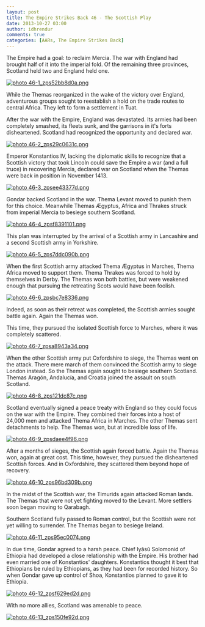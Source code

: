 ```yaml
---
layout: post
title: The Empire Strikes Back 46 - The Scottish Play
date: 2013-10-27 03:00
author: idhrendur
comments: true
categories: [AARs, The Empire Strikes Back]
---
```

The Empire had a goal: to reclaim Mercia. The war with England had brought half of it into the imperial fold. Of the remaining three provinces, Scotland held two and England held one.

<a href="http://s1327.photobucket.com/user/idhrendur/media/The%20Empire%20Strikes%20Back/46-1_zps52bb8d0a.png.html" target="_blank"><img src="http://i1327.photobucket.com/albums/u670/idhrendur/The%20Empire%20Strikes%20Back/46-1_zps52bb8d0a.png" border="0" alt=" photo 46-1_zps52bb8d0a.png"/></a>

While the Themas reorganized in the wake of the victory over England, adventurous groups sought to reestablish a hold on the trade routes to central Africa. They left to form a settlement in Tuat.

After the war with the Empire, England was devastated. Its armies had been completely smashed, its fleets sunk, and the garrisons in it's forts disheartened. Scotland had recognized the opportunity and declared war.

<a href="http://s1327.photobucket.com/user/idhrendur/media/The%20Empire%20Strikes%20Back/46-2_zps29c0631c.png.html" target="_blank"><img src="http://i1327.photobucket.com/albums/u670/idhrendur/The%20Empire%20Strikes%20Back/46-2_zps29c0631c.png" border="0" alt=" photo 46-2_zps29c0631c.png"/></a>

Emperor Konstantios IV, lacking the diplomatic skills to recognize that a Scottish victory that took Lincoln could save the Empire a war (and a full truce) in recovering Mercia, declared war on Scotland when the Themas were back in position in November 1413.

<a href="http://s1327.photobucket.com/user/idhrendur/media/The%20Empire%20Strikes%20Back/46-3_zpsee43377d.png.html" target="_blank"><img src="http://i1327.photobucket.com/albums/u670/idhrendur/The%20Empire%20Strikes%20Back/46-3_zpsee43377d.png" border="0" alt=" photo 46-3_zpsee43377d.png"/></a>

Gondar backed Scotland in the war. Thema Levant moved to punish them for this choice. Meanwhile Themas Ægyptus, Africa and Thrakes struck from imperial Mercia to besiege southern Scotland.

<a href="http://s1327.photobucket.com/user/idhrendur/media/The%20Empire%20Strikes%20Back/46-4_zpsf8391101.png.html" target="_blank"><img src="http://i1327.photobucket.com/albums/u670/idhrendur/The%20Empire%20Strikes%20Back/46-4_zpsf8391101.png" border="0" alt=" photo 46-4_zpsf8391101.png"/></a>

This plan was interrupted by the arrival of a Scottish army in Lancashire and a second Scottish army in Yorkshire.

<a href="http://s1327.photobucket.com/user/idhrendur/media/The%20Empire%20Strikes%20Back/46-5_zps7ddc090b.png.html" target="_blank"><img src="http://i1327.photobucket.com/albums/u670/idhrendur/The%20Empire%20Strikes%20Back/46-5_zps7ddc090b.png" border="0" alt=" photo 46-5_zps7ddc090b.png"/></a>

When the first Scottish army attacked Thema Ægyptus in Marches, Thema Africa moved to support them. Thema Thrakes was forced to hold by themselves in Derby. The Themas won both battles, but were weakened enough that pursuing the retreating Scots would have been foolish.

<a href="http://s1327.photobucket.com/user/idhrendur/media/The%20Empire%20Strikes%20Back/46-6_zpsbc7e8336.png.html" target="_blank"><img src="http://i1327.photobucket.com/albums/u670/idhrendur/The%20Empire%20Strikes%20Back/46-6_zpsbc7e8336.png" border="0" alt=" photo 46-6_zpsbc7e8336.png"/></a>

Indeed, as soon as their retreat was completed, the Scottish armies sought battle again. Again the Themas won.

This time, they pursued the isolated Scottish force to Marches, where it was completely scattered.

<a href="http://s1327.photobucket.com/user/idhrendur/media/The%20Empire%20Strikes%20Back/46-7_zpsa8943a34.png.html" target="_blank"><img src="http://i1327.photobucket.com/albums/u670/idhrendur/The%20Empire%20Strikes%20Back/46-7_zpsa8943a34.png" border="0" alt=" photo 46-7_zpsa8943a34.png"/></a>

When the other Scottish army put Oxfordshire to siege, the Themas went on the attack. There mere march of them convinced the Scottish army to siege London instead. So the Themas again sought to besiege southern Scotland. Themas Aragón, Andalucía, and Croatia joined the assault on south Scotland.

<a href="http://s1327.photobucket.com/user/idhrendur/media/The%20Empire%20Strikes%20Back/46-8_zps121dc87c.png.html" target="_blank"><img src="http://i1327.photobucket.com/albums/u670/idhrendur/The%20Empire%20Strikes%20Back/46-8_zps121dc87c.png" border="0" alt=" photo 46-8_zps121dc87c.png"/></a>

Scotland eventually signed a peace treaty with England so they could focus on the war with the Empire. They combined their forces into a host of 24,000 men and attacked Thema Africa in Marches. The other Themas sent detachments to help. The Themas won, but at incredible loss of life.

<a href="http://s1327.photobucket.com/user/idhrendur/media/The%20Empire%20Strikes%20Back/46-9_zpsdaee4f96.png.html" target="_blank"><img src="http://i1327.photobucket.com/albums/u670/idhrendur/The%20Empire%20Strikes%20Back/46-9_zpsdaee4f96.png" border="0" alt=" photo 46-9_zpsdaee4f96.png"/></a>

After a months of sieges, the Scottish again forced battle. Again the Themas won, again at great cost. This time, however, they pursued the disheartened Scottish forces. And in Oxfordshire, they scattered them beyond hope of recovery.

<a href="http://s1327.photobucket.com/user/idhrendur/media/The%20Empire%20Strikes%20Back/46-10_zps96bd309b.png.html" target="_blank"><img src="http://i1327.photobucket.com/albums/u670/idhrendur/The%20Empire%20Strikes%20Back/46-10_zps96bd309b.png" border="0" alt=" photo 46-10_zps96bd309b.png"/></a>

In the midst of the Scottish war, the Timurids again attacked Roman lands. The Themas that were not yet fighting moved to the Levant. More settlers soon began moving to Qarabagh.

Southern Scotland fully passed to Roman control, but the Scottish were not yet willing to surrender. The Themas began to besiege Ireland.

<a href="http://s1327.photobucket.com/user/idhrendur/media/The%20Empire%20Strikes%20Back/46-11_zps95ec0074.png.html" target="_blank"><img src="http://i1327.photobucket.com/albums/u670/idhrendur/The%20Empire%20Strikes%20Back/46-11_zps95ec0074.png" border="0" alt=" photo 46-11_zps95ec0074.png"/></a>

In due time, Gondar agreed to a harsh peace. Chief Iyâsû Solomonid of Ethiopia had developed a close relationship with the Empire. His brother had even married one of Konstantios' daughters. Konstantios thought it best that Ethiopians be ruled by Ethiopians, as they had been for recorded history. So when Gondar gave up control of Shoa, Konstantios planned to gave it to Ethiopia.

<a href="http://s1327.photobucket.com/user/idhrendur/media/The%20Empire%20Strikes%20Back/46-12_zpsf629ed2d.png.html" target="_blank"><img src="http://i1327.photobucket.com/albums/u670/idhrendur/The%20Empire%20Strikes%20Back/46-12_zpsf629ed2d.png" border="0" alt=" photo 46-12_zpsf629ed2d.png"/></a>

With no more allies, Scotland was amenable to peace.

<a href="http://s1327.photobucket.com/user/idhrendur/media/The%20Empire%20Strikes%20Back/46-13_zps150fe92d.png.html" target="_blank"><img src="http://i1327.photobucket.com/albums/u670/idhrendur/The%20Empire%20Strikes%20Back/46-13_zps150fe92d.png" border="0" alt=" photo 46-13_zps150fe92d.png"/></a>
